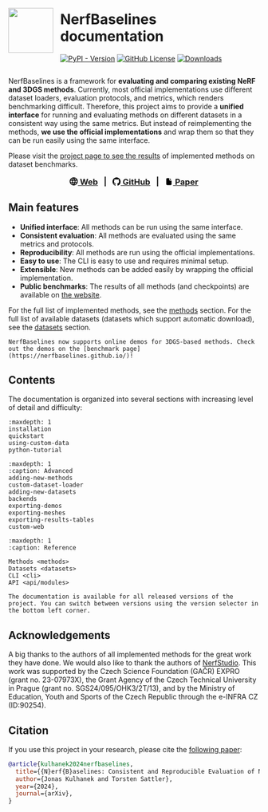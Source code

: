 <div style="display:flex;flex-direction:row;justify-content:center;align-items:center">
<img src="_static/logo.png" style="margin-right: 1.0em;width:90px;height:90px" />
<div style="display:flex;flex-direction:column">

# NerfBaselines documentation

<div style="margin-top:-1em">

[![PyPI - Version](https://img.shields.io/pypi/v/nerfbaselines)](https://pypi.org/project/nerfbaselines/)
[![GitHub License](https://img.shields.io/badge/license-MIT-%2397ca00)](https://github.com/nerfbaselines/nerfbaselines/blob/main/LICENSE)
[![Downloads](https://static.pepy.tech/badge/nerfbaselines)](https://pepy.tech/project/nerfbaselines)

</div>
</div>
</div>

NerfBaselines is a framework for **evaluating and comparing existing NeRF and 3DGS methods**. Currently, most official implementations use different dataset loaders, evaluation protocols, and metrics, which renders benchmarking difficult. Therefore, this project aims to provide a **unified interface** for running and evaluating methods on different datasets in a consistent way using the same metrics. But instead of reimplementing the methods, **we use the official implementations** and wrap them so that they can be run easily using the same interface.

Please visit the <a href="https://nerfbaselines.github.io/">project page to see the results</a> of implemented methods on dataset benchmarks.<br/>

<h3 style="margin-top:1em;text-align:center">
<a href="https://nerfbaselines.github.io/"><img style="height:1em;position:relative;top:0.12em" src='data:image/svg+xml;charset=utf-8,<svg xmlns="http://www.w3.org/2000/svg" viewBox="2 2 21 21" fill="none"  stroke="currentColor" stroke-width="2" stroke-linecap="round" stroke-linejoin="round"><path stroke="none" d="M0 0h24v24H0z" fill="none"/><path d="M3 12a9 9 0 1 0 18 0a9 9 0 0 0 -18 0" /><path d="M3.6 9h16.8" /><path d="M3.6 15h16.8" /><path d="M11.5 3a17 17 0 0 0 0 18" /><path d="M12.5 3a17 17 0 0 1 0 18" /></svg>' /> Web</a> &nbsp;&nbsp;|&nbsp;&nbsp;
<a href="https://github.com/nerfbaselines/nerfbaselines"><img style="height:1em;position:relative;top:0.12em" src='data:image/svg+xml;charset=utf-8,<svg stroke="currentColor" fill="currentColor" stroke-width="0" viewBox="0 0 16 16" xmlns="http://www.w3.org/2000/svg"><path fill-rule="evenodd" d="M8 0C3.58 0 0 3.58 0 8c0 3.54 2.29 6.53 5.47 7.59.4.07.55-.17.55-.38 0-.19-.01-.82-.01-1.49-2.01.37-2.53-.49-2.69-.94-.09-.23-.48-.94-.82-1.13-.28-.15-.68-.52-.01-.53.63-.01 1.08.58 1.23.82.72 1.21 1.87.87 2.33.66.07-.52.28-.87.51-1.07-1.78-.2-3.64-.89-3.64-3.95 0-.87.31-1.59.82-2.15-.08-.2-.36-1.02.08-2.12 0 0 .67-.21 2.2.82.64-.18 1.32-.27 2-.27.68 0 1.36.09 2 .27 1.53-1.04 2.2-.82 2.2-.82.44 1.1.16 1.92.08 2.12.51.56.82 1.27.82 2.15 0 3.07-1.87 3.75-3.65 3.95.29.25.54.73.54 1.48 0 1.07-.01 1.93-.01 2.2 0 .21.15.46.55.38A8.013 8.013 0 0 0 16 8c0-4.42-3.58-8-8-8z"></path></svg>' /> GitHub</a> &nbsp;&nbsp;|&nbsp;&nbsp;
<a href="https://arxiv.org/pdf/2406.17345.pdf"><img style="height:1em;position:relative;top:0.12em" src='data:image/svg+xml;charset=utf-8,<svg xmlns="http://www.w3.org/2000/svg" viewBox="0 0 24 24" fill="currentColor"><path stroke="none" d="M0 0h24v24H0z" fill="none"/><path d="M12 2l.117 .007a1 1 0 0 1 .876 .876l.007 .117v4l.005 .15a2 2 0 0 0 1.838 1.844l.157 .006h4l.117 .007a1 1 0 0 1 .876 .876l.007 .117v9a3 3 0 0 1 -2.824 2.995l-.176 .005h-10a3 3 0 0 1 -2.995 -2.824l-.005 -.176v-14a3 3 0 0 1 2.824 -2.995l.176 -.005h5z" /><path d="M19 7h-4l-.001 -4.001z" /></svg>' /> Paper</a>
</h3>

## Main features
- **Unified interface**: All methods can be run using the same interface.
- **Consistent evaluation**: All methods are evaluated using the same metrics and protocols.
- **Reproducibility**: All methods are run using the official implementations.
- **Easy to use**: The CLI is easy to use and requires minimal setup.
- **Extensible**: New methods can be added easily by wrapping the official implementation.
- **Public benchmarks**: The results of all methods (and checkpoints) are available on [the website](https://nerfbaselines.github.io/).

For the full list of implemented methods, see the [methods](methods.md) section.
For the full list of available datasets (datasets which support automatic download), see the [datasets](datasets.md) section.

```{tip}
NerfBaselines now supports online demos for 3DGS-based methods. Check out the demos on the [benchmark page](https://nerfbaselines.github.io/)!
```

## Contents
The documentation is organized into several sections with increasing level of detail and difficulty:
```{toctree}
:maxdepth: 1
installation
quickstart
using-custom-data
python-tutorial
```

```{toctree}
:maxdepth: 1
:caption: Advanced
adding-new-methods
custom-dataset-loader
adding-new-datasets
backends
exporting-demos
exporting-meshes
exporting-results-tables
custom-web
```

```{toctree}
:maxdepth: 1
:caption: Reference

Methods <methods>
Datasets <datasets>
CLI <cli>
API <api/modules>
```

```{tip}
The documentation is available for all released versions of the project. You can switch between versions using the version selector in the bottom left corner.
```

## Acknowledgements
A big thanks to the authors of all implemented methods for the great work they have done.
We would also like to thank the authors of [NerfStudio](https://github.com/nerfstudio-project/nerfstudio).
This work was supported by the Czech Science Foundation (GAČR) EXPRO (grant no. 23-07973X), the Grant Agency of the Czech Technical University in Prague (grant no. SGS24/095/OHK3/2T/13), 
and by the Ministry of Education, Youth and Sports of the Czech Republic through the e-INFRA CZ (ID:90254).

## Citation
If you use this project in your research, please cite the [following paper](https://arxiv.org/pdf/2406.17345.pdf):
```bibtex
@article{kulhanek2024nerfbaselines,
  title={{N}erf{B}aselines: Consistent and Reproducible Evaluation of Novel View Synthesis Methods},
  author={Jonas Kulhanek and Torsten Sattler},
  year={2024},
  journal={arXiv},
}
```
